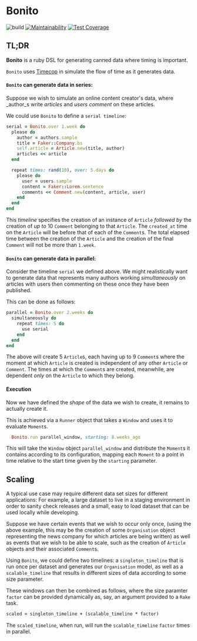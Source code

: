 # Bonito

![build](https://travis-ci.org/TomFinill/bonito.svg?branch=master) [![Maintainability](https://api.codeclimate.com/v1/badges/42198ebf17bf127e0da6/maintainability)](https://codeclimate.com/github/TomFinill/bonito/maintainability) [![Test Coverage](https://api.codeclimate.com/v1/badges/42198ebf17bf127e0da6/test_coverage)](https://codeclimate.com/github/TomFinill/bonito/test_coverage)

## TL;DR

**Bonito** is a ruby DSL for generating canned data where timing is important.  

`Bonito` uses [Timecop](https://github.com/travisjeffery/timecop) in simulate
the flow of time as it generates data.


#### `Bonito` can generate data in series:

Suppose we wish to simulate an online content creator's data, where _author_s
write _articles_ and _users_ _comment_ on these articles.

We could use `Bonito` to define a `serial timeline`:

```ruby
serial = Bonito.over 1.week do
  please do
    author = authors.sample
    title = Faker::Company.bs
    self.article = Article.new(title, author)
    articles << article
  end

  repeat times: rand(10), over: 5.days do
    please do
      user = users.sample
      content = Faker::Lorem.sentence
      comments << Comment.new(content, article, user)
    end
  end
end
```

This _timeline_ specifies the creation of an instance of `Article` _followed by_
the creation of _up to_ 10 `Comment` belonging to that `Article`. 
The `created_at` time on the `Article` will be before that of each of the
`Comment`s. The total elapsed time between the creation of the `Article` and
the creation of the final `Comment` will not be more than `1.week`.


#### `Bonito` can generate data in parallel:

Consider the timeline `serial` we defined above.  We might realistically want
to generate data that represents many authors working _simultaneously_ on
articles with users then commenting on these once they have been published.

This can be done as follows:

```ruby
parallel = Bonito.over 2.weeks do
  simultaneously do
    repeat times: 5 do
      use serial
    end
  end
end
```

The above will create 5 `Article`s, each having up to 9 `Comment`s where the
moment at which `Article` is created is independent of any other `Article` or
`Comment`.  The times at which the `Comment`s are created, meanwhile, are
dependent _only_ on the `Article` to which they belong.

#### Execution

Now we have defined the _shape_ of the data we wish to create, it remains 
to actually create it.  

This is achieved via a `Runner` object that takes a `Window` and uses it to 
evaluate `Moment`s.

```ruby
  Bonito.run parallel_window, starting: 8.weeks_ago
```

This will take the `Window` object `parallel_window` and distribute the `Moment`s
it contains according to its configuration, mapping each `Moment` to a point
in time relative to the start time given by the `starting` parameter.

## Scaling

A typical use case may require different data set sizes for
different applications: For example, a large dataset to live in a staging 
environment in order to sanity check releases and a small, easy to load dataset 
that can be used locally while developing.

Suppose we have certain events that we wish to occur only once, 
(using the above example, this may be the creation of some `Organisation` object
representing the news company for which articles are being written) as well
as events that we wish to be able to scale, such as the creation of `Article`
objects and their associated `Comment`s.

Using `Bonito`, we could define two timelines: a `singleton_timeline` 
that is run once per dataset and generates our 
`Organisation` model, as well as a `scalable_timeline`
that results in different sizes of data according to some size parameter.

These windows can then be combined as follows, where the size paramter `factor`
can be provided dynamically as, say, an argument provided to a `Rake` task.
 
```ruby
scaled = singleton_timeline + (scalable_timeline * factor)
```

The `scaled_timeline`, when run, will run the `scalable_timeline` `factor` times
in parallel.


